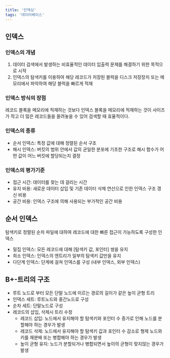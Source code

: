 ```yaml
---
title: '인덱싱'
tags: '데이터베이스'
---
```


## 인덱스
### 인덱스의 개념
1. 데이터 검색에서 발생하는 비효율적인 데이터 입출력 문제를 해결하기 위한 목적으로 시작
2. 인덱스의 탐색키를 이용하여 해당 레코드가 저장된 블럭을 디스크 저장장치 또는 메모리에서 파악하여 해당 블럭을 빠르게 적재

### 인덱스 방식의 장점
레코드 블록을 메모리에 적재하는 것보다 인덱스 블록을 메모리에 적재하는 것이 사이즈가 작고 더 많은 레코드들을 올려놓을 수 있어 검색할 때 효율적이다.

### 인덱스의 종류
- 순서 인덱스: 특정 값에 대해 정렬된 순서 구조
- 해시 인덱스: 버킷의 범위 안에서 값의 균일한 분포에 기초한 구조로 해시 함수가 어떤 값이 어느 버킷에 할당되는지 결정

### 인덱스의 평가기준
- 접근 시간: 데이터를 찾는 데 걸리는 시간
- 유지 비용: 새로운 데이터 삽입 및 기존 데이터 삭제 연산으로 인한 인덱스 구조 갱신 비용
- 공간 비용: 인덱스 구조에 의해 사용되는 부가적인 공간 비용

## 순서 인덱스
탐색키로 정렬된 순차 파일에 대하여 레코드에 대한 빠른 접근이 가능하도록 구성한 인덱스
- 밀집 인덱스: 모든 레코드에 대해 [탐색키 값, 포인터] 쌍을 유지
- 희소 인덱스: 인덱스의 엔트리가 일부의 탐색키 값만을 유지
- 다단계 인덱스: 단계에 걸쳐 인덱스를 구성 (내부 인덱스, 외부 인덱스)

## B+-트리의 구조
- 루트 노드로 부터 모든 단말 노드에 이르는 경로의 길이가 같은 높이 균형 트리
- 인덱스 세트: 루트노드와 중간노드로 구성
- 순차 세트: 단말노드로 구성
- 레코드의 삽입, 삭제시 트리 수정
  - 레코드 삽입: 노드에서 유지해야 할 탐색키와 포인터 수 증가로 인해 노드를 분할해야 하는 경우가 발생
  - 레코드 삭제: 노드에서 유지해야 할 탐색키 값과 포인터 수 감소로 형제 노드와 키를 재분배 또는 병합해야 하는 경우가 발생
  - 높이 균형 유지: 노드가 분할되거나 병합되면서 높이의 균형이 맞지않는 경우가 발생




